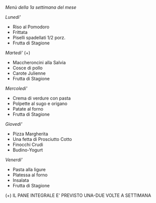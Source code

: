 _Menù della 1a settimana del mese_

*Lunedi'*

 - Riso al Pomodoro
 - Frittata
 - Piselli spadellati 1/2 porz.
 - Frutta di Stagione

*Martedi'* (+)

 - Maccheroncini alla Salvia
 - Cosce di pollo
 - Carote Julienne 
 - Frutta di Stagione

*Mercoledi'*

 - Crema di verdure con pasta 
 - Polpette al sugo e origano
 - Patate al forno
 - Frutta di Stagione

*Giovedi'*

 - Pizza Margherita
 - Una fetta di Prosciutto Cotto
 - Finocchi Crudi
 - Budino-Yogurt

*Venerdi'*

 - Pasta alla ligure
 - Platessa al forno
 - Insalata
 - Frutta di Stagione

(+) IL PANE INTEGRALE E' PREVISTO UNA-DUE VOLTE A SETTIMANA
